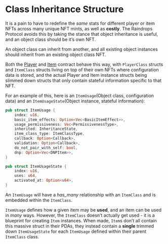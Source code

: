 # Class Inheritance Structure

It is a pain to have to redefine the _same_ stats for different player or item NFTs across many unique NFT mints, as well as **costly**. The Raindrops Protocol avoids this by taking the stance that object inheritance is useful, and an object class should be it’s own NFT.

An object class can inherit from another, and all existing object instances should inherit from an existing object class NFT.&#x20;

Both the [Player](broken-reference) and [Item](broken-reference) contract behave this way, with `PlayerClass` structs and `ItemClass` structs living on top of their own NFTs where configuration data is stored, and the actual Player and Item instance structs being slimmed down structs that only contain stateful information specific to that NFT.

For an example of this, here is an `ItemUsage`(Object class, configuration data) and an `ItemUsageState`(Object instance, stateful information):

```rust
pub struct ItemUsage {
    index: u16,
    basic_item_effects: Option<Vec<BasicItemEffect>>,
    usage_permissiveness: Vec<PermissivenessType>,
    inherited: InheritanceState,
    item_class_type: ItemClassType,
    callback: Option<Callback>,
    validation: Option<Callback>,
    do_not_pair_with_self: bool,
    dnp: Option<Vec<DNPItem>>,
}

pub struct ItemUsageState {
    index: u16,
    uses: u64,
    activated_at: Option<u64>,
}
```

An `ItemUsage` will have a _has\_many_ relationship with an `ItemClass` and is embedded within the `ItemClass`.&#x20;

`ItemUsage` defines how a given item may be **used**, and an item can be used in _many_ ways. However, the `ItemClass` doesn’t actually get used - it is a blueprint for creating `Item` instances. When made, `Item`s don’t all contain this massive struct in their PDAs, they instead contain a **single** trimmed down `ItemUsageState` for each `ItemUsage` defined within their parent `ItemClass` class.
